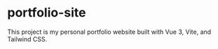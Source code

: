 # portfolio-site

This project is my personal portfolio website built with Vue 3, Vite, and Tailwind CSS.

